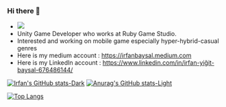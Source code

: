 ### Hi there 👋
- ![](https://komarev.com/ghpvc/?username=irfanbaysal&style=flat-square)
- Unity Game Developer who works at Ruby Game Studio.
- Interested and working on mobile game especially hyper-hybrid-casual genres
- Here is my medium account : https://irfanbaysal.medium.com
- Here is my LinkedIn account : https://www.linkedin.com/in/irfan-yiğit-baysal-676486144/

[![Irfan's GitHub stats-Dark](https://github-readme-stats.vercel.app/api?username=irfanbaysal&show_icons=true&theme=dark#gh-dark-mode-only)](https://github.com/irfanbaysal/github-readme-stats#gh-dark-mode-only)
[![Anurag's GitHub stats-Light](https://github-readme-stats.vercel.app/api?username=irfanbaysal&show_icons=true&theme=default#gh-light-mode-only)](https://github.com/irfanbaysal/github-readme-stats#gh-light-mode-only)

[![Top Langs](https://github-readme-stats.vercel.app/api/top-langs/?username=irfanbaysal&layout=compact)](https://github.com/irfanbaysal/github-readme-stats)

<!--


**irfanbaysal/irfanbaysal** is a ✨ _special_ ✨ repository because its `README.md` (this file) appears on your GitHub profile.

Here are some ideas to get you started:

- 🔭 I’m currently working on ...
- 🌱 I’m currently learning ...
- 👯 I’m looking to collaborate on ...
- 🤔 I’m looking for help with ...
- 💬 Ask me about ...
- 📫 How to reach me: ...
- 😄 Pronouns: ...
- ⚡ Fun fact: ...
-->
